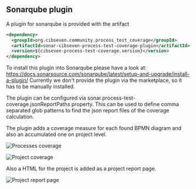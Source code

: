 ## Sonarqube plugin

A plugin for sonarqube is provided with the artifact

```xml
<dependency>
  <groupId>org.cibseven.community.process_test_coverage</groupId>
  <artifactId>sonar-cibseven-process-test-coverage-plugin</artifactId>
  <version>${cibseven-process-test-coverage.version}</version>
</dependency>
```

To install this plugin into Sonarqube please have a look at:
https://docs.sonarsource.com/sonarqube/latest/setup-and-upgrade/install-a-plugin/
Currently we don't provide the plugin via the marketplace, so it has to be manually installed.

The plugin can be configured via sonar.process-test-coverage.jsonReportPaths property.
This can be used to define comma separated glob patterns to find the json report files of the coverage calculation.

The plugin adds a coverage measure for each found BPMN diagram and also an accumulated one on project level.

![Processes coverage](../assets/img/sonarqube_coverage_processes.png)

![Project coverage](../assets/img/sonarqube_coverage_project.png)

Also a HTML for the project is added as a project report page.

![Project report page](../assets/img/sonarqube_coverage_report_page.png)
